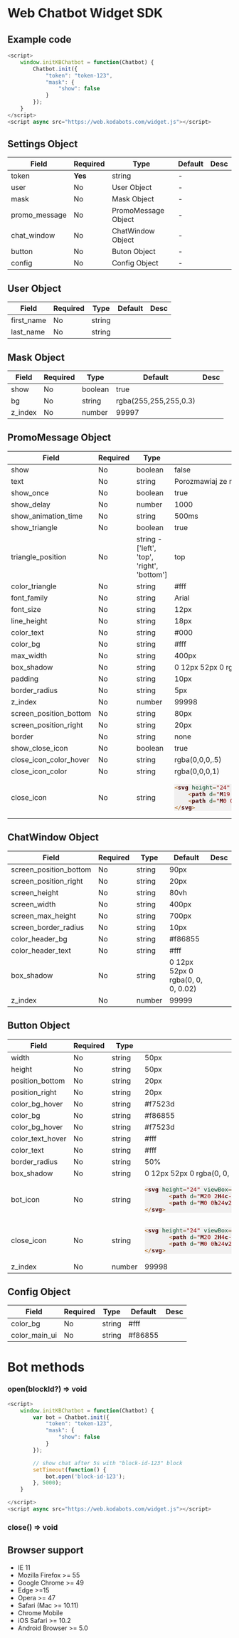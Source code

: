 
# Web Chatbot Widget SDK

## Example code

```js
<script>
	window.initKBChatbot = function(Chatbot) {
		Chatbot.init({
			"token": "token-123",
			"mask": {
				"show": false
			}
		});
	}
</script>
<script async src="https://web.kodabots.com/widget.js"></script>
```


## Settings Object

<table>
          <thead>
            <tr>
                <th>Field</th>
                <th>Required</th>
                <th>Type</th>
                <th>Default</th>
                <th>Desc</th>
            </tr>
          </thead>
          <tbody>
            <tr>
              <td>token</td>
              <td><strong>Yes</strong></td>
              <td>string</td>
              <td>-</td>
              <td></td>
            </tr>
            <tr>
              <td>user</td>
              <td>No</td>
              <td>User Object</td>
              <td>-</td>
              <td></td>
            </tr>
            <tr>
              <td>mask</td>
              <td>No</td>
              <td>Mask Object</td>
              <td>-</td>
              <td></td>
            </tr>
            <tr>
              <td>promo_message</td>
              <td>No</td>
              <td>PromoMessage Object</td>
              <td>-</td>
              <td></td>
            </tr>
            <tr>
              <td>chat_window</td>
              <td>No</td>
              <td>ChatWindow Object</td>
              <td>-</td>
              <td></td>
            </tr>
            <tr>
              <td>button</td>
              <td>No</td>
              <td>Buton Object</td>
              <td>-</td>
              <td></td>
            </tr>
            <tr>
              <td>config</td>
              <td>No</td>
              <td>Config Object</td>
              <td>-</td>
              <td></td>
            </tr>
          </tbody>
        </table>

## User Object

<table>
          <thead>
            <tr>
                <th>Field</th>
                <th>Required</th>
                <th>Type</th>
                <th>Default</th>
                <th>Desc</th>
            </tr>
          </thead>
          <tbody>
            <tr>
              <td>first_name</td>
              <td>No</td>
              <td>string</td>
              <td></td>
              <td></td>
            </tr>
            <tr>
              <td>last_name</td>
              <td>No</td>
              <td>string</td>
              <td></td>
              <td></td>
            </tr>
          </tbody>
        </table>

## Mask Object

<table>
          <thead>
            <tr>
                <th>Field</th>
                <th>Required</th>
                <th>Type</th>
                <th>Default</th>
                <th>Desc</th>
            </tr>
          </thead>
          <tbody>
            <tr>
              <td>show</td>
              <td>No</td>
              <td>boolean</td>
              <td>true</td>
              <td></td>
            </tr>
            <tr>
              <td>bg</td>
              <td>No</td>
              <td>string</td>
              <td>rgba(255,255,255,0.3)</td>
              <td></td>
            </tr>
            <tr>
              <td>z_index</td>
              <td>No</td>
              <td>number</td>
              <td>99997</td>
              <td></td>
            </tr>
          </tbody>
        </table>

## PromoMessage Object

<table>
			<thead>
	            <tr>
	                <th>Field</th>
	                <th>Required</th>
	                <th>Type</th>
	                <th>Default</th>
	                <th>Desc</th>
	            </tr>
           </thead>
           <tbody>
			 	<tr>
	                <td>show</td>
	                <td>No</td>
	                <td>boolean</td>
	                <td>false</td>
	                <td></td>
	            </tr>
	            <tr>
	                <td>text</td>
	                <td>No</td>
	                <td>string</td>
	                <td>Porozmawiaj ze mną :)</td>
	                <td></td>
	            </tr>
	            <tr>
	                <td>show_once</td>
	                <td>No</td>
	                <td>boolean</td>
	                <td>true</td>
	                <td></td>
	            </tr>
	             <tr>
	                <td>show_delay</td>
	                <td>No</td>
	                <td>number</td>
	                <td>1000</td>
	                <td></td>
	            </tr>
	            <tr>
	                <td>show_animation_time</td>
	                <td>No</td>
	                <td>string</td>
	                <td>500ms</td>
	                <td></td>
	            </tr>
	            <tr>
	                <td>show_triangle</td>
	                <td>No</td>
	                <td>boolean</td>
	                <td>true</td>
	                <td></td>
	            </tr>
	           	<tr>
	                <td>triangle_position</td>
	                <td>No</td>
	                <td>string - ['left', 'top', 'right', 'bottom']</td>
	                <td>top</td
	                <td></td>
	            </tr>
	            <tr>
	                <td>color_triangle</td>
	                <td>No</td>
	                <td>string</td>
	                <td>#fff</td>
	                <td></td>
	            </tr>
	            <tr>
	                <td>font_family</td>
	                <td>No</td>
	                <td>string</td>
	                <td>Arial</td>
	                <td></td>
	            </tr>
	            <tr>
	                <td>font_size</td>
	                <td>No</td>
	                <td>string</td>
	                <td>12px</td>
	                <td></td>
	            </tr>
	            <tr>
	                <td>line_height</td>
	                <td>No</td>
	                <td>string</td>
	                <td>18px</td>
	                <td></td>
	            </tr>
	            <tr>
	                <td>color_text</td>
	                <td>No</td>
	                <td>string</td>
	                <td>#000</td>
	                <td></td>
	            </tr>
	            <tr>
	                <td>color_bg</td>
	                <td>No</td>
	                <td>string</td>
	                <td>#fff</td>
	                <td></td>
	            </tr>
	            <tr>
	                <td>max_width</td>
	                <td>No</td>
	                <td>string</td>
	                <td>400px</td>
	                <td></td>
	            </tr>
	            <tr>
	                <td>box_shadow</td>
	                <td>No</td>
	                <td>string</td>
	                <td>0 12px 52px 0 rgba(0, 0, 0, 0.02)</td>
	                <td></td>
	            </tr>
	            <tr>
	                <td>padding</td>
	                <td>No</td>
	                <td>string</td>
	                <td>10px</td>
	                <td></td>
	            </tr>
	            <tr>
	                <td>border_radius</td>
	                <td>No</td>
	                <td>string</td>
	                <td>5px</td>
	                <td></td>
	            </tr>
	            <tr>
	                <td>z_index</td>
	                <td>No</td>
	                <td>number</td>
	                <td>99998</td>
	                <td></td>
	            </tr>
	            <tr>
	                <td>screen_position_bottom</td>
	                <td>No</td>
	                <td>string</td>
	                <td>80px</td>
	                <td></td>
	            </tr>
	            <tr>
	                <td>screen_position_right</td>
	                <td>No</td>
	                <td>string</td>
	                <td>20px</td>
	                <td></td>
	            </tr>
	            <tr>
	                <td>border</td>
	                <td>No</td>
	                <td>string</td>
	                <td>none</td>
	                <td></td>
	            </tr>
	            <tr>
	                <td>show_close_icon</td>
	                <td>No</td>
	                <td>boolean</td>
	                <td>true</td>
	                <td></td>
	            </tr>
	            <tr>
	                <td>close_icon_color_hover</td>
	                <td>No</td>
	                <td>string</td>
	                <td>rgba(0,0,0,.5)</td>
	                <td></td>
	            </tr>
	            <tr>
	                <td>close_icon_color</td>
	                <td>No</td>
	                <td>string</td>
	                <td>rgba(0,0,0,1)</td>
	                <td></td>
	            </tr>
	            <tr>
	                <td>close_icon</td>
	                <td>No</td>
	                <td>string</td>
                  <td><pre class="code-svg" style='color:#000000;background:#f1f0f0;'><span style='color:#a65700; '>&lt;</span><span style='color:#400000; font-weight:bold; '>svg</span> <span style='color:#074726; '>height</span><span style='color:#806030; '>=</span><span style='color:#800000; '>"</span><span style='color:#8c0000; '>24</span><span style='color:#800000; '>"</span> <span style='color:#074726; '>viewBox</span><span style='color:#806030; '>=</span><span style='color:#800000; '>"</span><span style='color:#8c0000; '>0</span><span style='color:#e60000; '> </span><span style='color:#8c0000; '>0</span><span style='color:#e60000; '> </span><span style='color:#8c0000; '>24</span><span style='color:#e60000; '> </span><span style='color:#8c0000; '>24</span><span style='color:#800000; '>"</span> <span style='color:#074726; '>width</span><span style='color:#806030; '>=</span><span style='color:#800000; '>"</span><span style='color:#8c0000; '>24</span><span style='color:#800000; '>"</span><span style='color:#a65700; '>></span>
    <span style='color:#a65700; '>&lt;</span><span style='color:#400000; font-weight:bold; '>path</span> <span style='color:#074726; '>d</span><span style='color:#806030; '>=</span><span style='color:#800000; '>"</span><span style='color:#400000; font-weight:bold; '>M</span><span style='color:#8c0000; '>19</span><span style='color:#e60000; '> </span><span style='color:#8c0000; '>6.41</span><span style='color:#400000; font-weight:bold; '>L</span><span style='color:#8c0000; '>17.59</span><span style='color:#e60000; '> </span><span style='color:#8c0000; '>5</span><span style='color:#e60000; '> </span><span style='color:#8c0000; '>12</span><span style='color:#e60000; '> </span><span style='color:#8c0000; '>10.59</span><span style='color:#e60000; '> </span><span style='color:#8c0000; '>6.41</span><span style='color:#e60000; '> </span><span style='color:#8c0000; '>5</span><span style='color:#e60000; '> </span><span style='color:#8c0000; '>5</span><span style='color:#e60000; '> </span><span style='color:#8c0000; '>6.41</span><span style='color:#e60000; '> </span><span style='color:#8c0000; '>10.59</span><span style='color:#e60000; '> </span><span style='color:#8c0000; '>12</span><span style='color:#e60000; '> </span><span style='color:#8c0000; '>5</span><span style='color:#e60000; '> </span><span style='color:#8c0000; '>17.59</span><span style='color:#e60000; '> </span><span style='color:#8c0000; '>6.41</span><span style='color:#e60000; '> </span><span style='color:#8c0000; '>19</span><span style='color:#e60000; '> </span><span style='color:#8c0000; '>12</span><span style='color:#e60000; '> </span><span style='color:#8c0000; '>13.41</span><span style='color:#e60000; '> </span><span style='color:#8c0000; '>17.59</span><span style='color:#e60000; '> </span><span style='color:#8c0000; '>19</span><span style='color:#e60000; '> </span><span style='color:#8c0000; '>19</span><span style='color:#e60000; '> </span><span style='color:#8c0000; '>17.59</span><span style='color:#e60000; '> </span><span style='color:#8c0000; '>13.41</span><span style='color:#e60000; '> </span><span style='color:#8c0000; '>12</span><span style='color:#400000; font-weight:bold; '>z</span><span style='color:#800000; '>"</span><span style='color:#a65700; '>></span><span style='color:#a65700; '>&lt;/</span><span style='color:#400000; font-weight:bold; '>path</span><span style='color:#a65700; '>></span>
    <span style='color:#a65700; '>&lt;</span><span style='color:#400000; font-weight:bold; '>path</span> <span style='color:#074726; '>d</span><span style='color:#806030; '>=</span><span style='color:#800000; '>"</span><span style='color:#400000; font-weight:bold; '>M</span><span style='color:#8c0000; '>0</span><span style='color:#e60000; '> </span><span style='color:#8c0000; '>0</span><span style='color:#400000; font-weight:bold; '>h</span><span style='color:#8c0000; '>24</span><span style='color:#400000; font-weight:bold; '>v</span><span style='color:#8c0000; '>24</span><span style='color:#400000; font-weight:bold; '>H</span><span style='color:#8c0000; '>0</span><span style='color:#400000; font-weight:bold; '>z</span><span style='color:#800000; '>"</span> <span style='color:#074726; '>fill</span><span style='color:#806030; '>=</span><span style='color:#800000; '>"</span><span style='color:#007d45; '>none</span><span style='color:#800000; '>"</span><span style='color:#a65700; '>></span><span style='color:#a65700; '>&lt;/</span><span style='color:#400000; font-weight:bold; '>path</span><span style='color:#a65700; '>></span>
<span style='color:#a65700; '>&lt;/</span><span style='color:#400000; font-weight:bold; '>svg</span><span style='color:#a65700; '>></span>
</pre>
                  </td>
	                <td></td>
	            </tr>
	        </tbody>
        </table>

## ChatWindow Object

<table>
          <thead>
            <tr>
                <th>Field</th>
                <th>Required</th>
                <th>Type</th>
                <th>Default</th>
                <th>Desc</th>
            </tr>
          </thead>
          <tbody>
            <tr>
              <td>screen_position_bottom</td>
              <td>No</td>
              <td>string</td>
              <td>90px</td>
              <td></td>
            </tr>
            <tr>
              <td>screen_position_right</td>
              <td>No</td>
              <td>string</td>
              <td>20px</td>
              <td></td>
            </tr>
            <tr>
              <td>screen_height</td>
              <td>No</td>
              <td>string</td>
              <td>80vh</td>
              <td></td>
            </tr>
            <tr>
              <td>screen_width</td>
              <td>No</td>
              <td>string</td>
              <td>400px</td>
              <td></td>
            </tr>
            <tr>
              <td>screen_max_height</td>
              <td>No</td>
              <td>string</td>
              <td>700px</td>
              <td></td>
            </tr>
            <tr>
              <td>screen_border_radius</td>
              <td>No</td>
              <td>string</td>
              <td>10px</td>
              <td></td>
            </tr>
            <tr>
              <td>color_header_bg</td>
              <td>No</td>
              <td>string</td>
              <td>#f86855</td>
              <td></td>
            </tr>
            <tr>
              <td>color_header_text</td>
              <td>No</td>
              <td>string</td>
              <td>#fff</td>
              <td></td>
            </tr>
            <tr>
              <td>box_shadow</td>
              <td>No</td>
              <td>string</td>
              <td>0 12px 52px 0 rgba(0, 0, 0, 0.02)</td>
              <td></td>
            </tr>
            <tr>
              <td>z_index</td>
              <td>No</td>
              <td>number</td>
              <td>99999</td>
              <td></td>
            </tr>
          </tbody>
        </table>

## Button Object

<table>
              <thead>
                <tr>
                    <th>Field</th>
                    <th>Required</th>
                    <th>Type</th>
                    <th>Default</th>
                    <th>Desc</th>
                </tr>
              </thead>
              <tbody>
                <tr>
                  <td>width</td>
                  <td>No</td>
                  <td>string</td>
                  <td>50px</td>
                  <td></td>
                </tr>
                <tr>
                  <td>height</td>
                  <td>No</td>
                  <td>string</td>
                  <td>50px</td>
                  <td></td>
                </tr>
                <tr>
                  <td>position_bottom</td>
                  <td>No</td>
                  <td>string</td>
                  <td>20px</td>
                  <td></td>
                </tr>
                <tr>
                  <td>position_right</td>
                  <td>No</td>
                  <td>string</td>
                  <td>20px</td>
                  <td></td>
                </tr>
                <tr>
                  <td>color_bg_hover</td>
                  <td>No</td>
                  <td>string</td>
                  <td>#f7523d</td>
                  <td></td>
                </tr>
                <tr>
                  <td>color_bg</td>
                  <td>No</td>
                  <td>string</td>
                  <td>#f86855</td>
                  <td></td>
                </tr>
                <tr>
                  <td>color_bg_hover</td>
                  <td>No</td>
                  <td>string</td>
                  <td>#f7523d</td>
                  <td></td>
                </tr>
                <tr>
                  <td>color_text_hover</td>
                  <td>No</td>
                  <td>string</td>
                  <td>#fff</td>
                  <td></td>
                </tr>
                <tr>
                  <td>color_text</td>
                  <td>No</td>
                  <td>string</td>
                  <td>#fff</td>
                  <td></td>
                </tr>
                <tr>
                  <td>border_radius</td>
                  <td>No</td>
                  <td>string</td>
                  <td>50%</td>
                  <td></td>
                </tr>
                <tr>
                  <td>box_shadow</td>
                  <td>No</td>
                  <td>string</td>
                  <td>0 12px 52px 0 rgba(0, 0, 0, 0.02)</td>
                  <td></td>
                </tr>
                <tr>
                  <td>bot_icon</td>
                  <td>No</td>
                  <td>string</td>
                  <td style="width: 200px">
<pre class="code-svg" style='color:#000000;background:#f1f0f0;'><span style='color:#a65700; '>&lt;</span><span style='color:#400000; font-weight:bold; '>svg</span> <span style='color:#074726; '>height</span><span style='color:#806030; '>=</span><span style='color:#800000; '>"</span><span style='color:#8c0000; '>24</span><span style='color:#800000; '>"</span> <span style='color:#074726; '>viewBox</span><span style='color:#806030; '>=</span><span style='color:#800000; '>"</span><span style='color:#8c0000; '>0</span><span style='color:#e60000; '> </span><span style='color:#8c0000; '>0</span><span style='color:#e60000; '> </span><span style='color:#8c0000; '>24</span><span style='color:#e60000; '> </span><span style='color:#8c0000; '>24</span><span style='color:#800000; '>"</span> <span style='color:#074726; '>width</span><span style='color:#806030; '>=</span><span style='color:#800000; '>"</span><span style='color:#8c0000; '>24</span><span style='color:#800000; '>"</span><span style='color:#a65700; '>></span>
       <span style='color:#a65700; '>&lt;</span><span style='color:#400000; font-weight:bold; '>path</span> <span style='color:#074726; '>d</span><span style='color:#806030; '>=</span><span style='color:#800000; '>"</span><span style='color:#400000; font-weight:bold; '>M</span><span style='color:#8c0000; '>20</span><span style='color:#e60000; '> </span><span style='color:#8c0000; '>2</span><span style='color:#400000; font-weight:bold; '>H</span><span style='color:#8c0000; '>4</span><span style='color:#400000; font-weight:bold; '>c</span><span style='color:#8c0000; '>-</span><span style='color:#8c0000; '>1.1</span><span style='color:#e60000; '> </span><span style='color:#8c0000; '>0</span><span style='color:#8c0000; '>-</span><span style='color:#8c0000; '>2</span><span style='color:#e60000; '> </span><span style='color:#8c0000; '>.9</span><span style='color:#8c0000; '>-</span><span style='color:#8c0000; '>2</span><span style='color:#e60000; '> </span><span style='color:#8c0000; '>2</span><span style='color:#400000; font-weight:bold; '>v</span><span style='color:#8c0000; '>18</span><span style='color:#400000; font-weight:bold; '>l</span><span style='color:#8c0000; '>4</span><span style='color:#8c0000; '>-</span><span style='color:#8c0000; '>4</span><span style='color:#400000; font-weight:bold; '>h</span><span style='color:#8c0000; '>14</span><span style='color:#400000; font-weight:bold; '>c</span><span style='color:#8c0000; '>1.1</span><span style='color:#e60000; '> </span><span style='color:#8c0000; '>0</span><span style='color:#e60000; '> </span><span style='color:#8c0000; '>2</span><span style='color:#8c0000; '>-</span><span style='color:#8c0000; '>.9</span><span style='color:#e60000; '> </span><span style='color:#8c0000; '>2</span><span style='color:#8c0000; '>-</span><span style='color:#8c0000; '>2</span><span style='color:#400000; font-weight:bold; '>V</span><span style='color:#8c0000; '>4</span><span style='color:#400000; font-weight:bold; '>c</span><span style='color:#8c0000; '>0</span><span style='color:#8c0000; '>-</span><span style='color:#8c0000; '>1.1</span><span style='color:#8c0000; '>-</span><span style='color:#8c0000; '>.9</span><span style='color:#8c0000; '>-</span><span style='color:#8c0000; '>2</span><span style='color:#8c0000; '>-</span><span style='color:#8c0000; '>2</span><span style='color:#8c0000; '>-</span><span style='color:#8c0000; '>2</span><span style='color:#400000; font-weight:bold; '>z</span><span style='color:#800000; '>"</span><span style='color:#a65700; '>></span><span style='color:#a65700; '>&lt;/</span><span style='color:#400000; font-weight:bold; '>path</span><span style='color:#a65700; '>></span>
       <span style='color:#a65700; '>&lt;</span><span style='color:#400000; font-weight:bold; '>path</span> <span style='color:#074726; '>d</span><span style='color:#806030; '>=</span><span style='color:#800000; '>"</span><span style='color:#400000; font-weight:bold; '>M</span><span style='color:#8c0000; '>0</span><span style='color:#e60000; '> </span><span style='color:#8c0000; '>0</span><span style='color:#400000; font-weight:bold; '>h</span><span style='color:#8c0000; '>24</span><span style='color:#400000; font-weight:bold; '>v</span><span style='color:#8c0000; '>24</span><span style='color:#400000; font-weight:bold; '>H</span><span style='color:#8c0000; '>0</span><span style='color:#400000; font-weight:bold; '>z</span><span style='color:#800000; '>"</span> <span style='color:#074726; '>fill</span><span style='color:#806030; '>=</span><span style='color:#800000; '>"</span><span style='color:#007d45; '>none</span><span style='color:#800000; '>"</span><span style='color:#a65700; '>></span><span style='color:#a65700; '>&lt;/</span><span style='color:#400000; font-weight:bold; '>path</span><span style='color:#a65700; '>></span>
<span style='color:#a65700; '>&lt;/</span><span style='color:#400000; font-weight:bold; '>svg</span><span style='color:#a65700; '>></span>
</pre>
                </td>
                  <td></td>
                </tr>
                <tr>
                  <td>close_icon</td>
                  <td>No</td>
                  <td>string</td>
                  <td>
                  <pre class="code-svg" style="color:#000000;background:#f1f0f0;"><span style="color:#a65700; ">&lt;</span><span style="color:#400000; font-weight:bold; ">svg</span> <span style="color:#074726; ">height</span><span style="color:#806030; ">=</span><span style="color:#800000; ">"</span><span style="color:#8c0000; ">24</span><span style="color:#800000; ">"</span> <span style="color:#074726; ">viewBox</span><span style="color:#806030; ">=</span><span style="color:#800000; ">"</span><span style="color:#8c0000; ">0</span><span style="color:#e60000; "> </span><span style="color:#8c0000; ">0</span><span style="color:#e60000; "> </span><span style="color:#8c0000; ">24</span><span style="color:#e60000; "> </span><span style="color:#8c0000; ">24</span><span style="color:#800000; ">"</span> <span style="color:#074726; ">width</span><span style="color:#806030; ">=</span><span style="color:#800000; ">"</span><span style="color:#8c0000; ">24</span><span style="color:#800000; ">"</span><span style="color:#a65700; ">&gt;</span>
       <span style="color:#a65700; ">&lt;</span><span style="color:#400000; font-weight:bold; ">path</span> <span style="color:#074726; ">d</span><span style="color:#806030; ">=</span><span style="color:#800000; ">"</span><span style="color:#400000; font-weight:bold; ">M</span><span style="color:#8c0000; ">20</span><span style="color:#e60000; "> </span><span style="color:#8c0000; ">2</span><span style="color:#400000; font-weight:bold; ">H</span><span style="color:#8c0000; ">4</span><span style="color:#400000; font-weight:bold; ">c</span><span style="color:#8c0000; ">-</span><span style="color:#8c0000; ">1.1</span><span style="color:#e60000; "> </span><span style="color:#8c0000; ">0</span><span style="color:#8c0000; ">-</span><span style="color:#8c0000; ">2</span><span style="color:#e60000; "> </span><span style="color:#8c0000; ">.9</span><span style="color:#8c0000; ">-</span><span style="color:#8c0000; ">2</span><span style="color:#e60000; "> </span><span style="color:#8c0000; ">2</span><span style="color:#400000; font-weight:bold; ">v</span><span style="color:#8c0000; ">18</span><span style="color:#400000; font-weight:bold; ">l</span><span style="color:#8c0000; ">4</span><span style="color:#8c0000; ">-</span><span style="color:#8c0000; ">4</span><span style="color:#400000; font-weight:bold; ">h</span><span style="color:#8c0000; ">14</span><span style="color:#400000; font-weight:bold; ">c</span><span style="color:#8c0000; ">1.1</span><span style="color:#e60000; "> </span><span style="color:#8c0000; ">0</span><span style="color:#e60000; "> </span><span style="color:#8c0000; ">2</span><span style="color:#8c0000; ">-</span><span style="color:#8c0000; ">.9</span><span style="color:#e60000; "> </span><span style="color:#8c0000; ">2</span><span style="color:#8c0000; ">-</span><span style="color:#8c0000; ">2</span><span style="color:#400000; font-weight:bold; ">V</span><span style="color:#8c0000; ">4</span><span style="color:#400000; font-weight:bold; ">c</span><span style="color:#8c0000; ">0</span><span style="color:#8c0000; ">-</span><span style="color:#8c0000; ">1.1</span><span style="color:#8c0000; ">-</span><span style="color:#8c0000; ">.9</span><span style="color:#8c0000; ">-</span><span style="color:#8c0000; ">2</span><span style="color:#8c0000; ">-</span><span style="color:#8c0000; ">2</span><span style="color:#8c0000; ">-</span><span style="color:#8c0000; ">2</span><span style="color:#400000; font-weight:bold; ">z</span><span style="color:#800000; ">"</span><span style="color:#a65700; ">&gt;</span><span style="color:#a65700; ">&lt;/</span><span style="color:#400000; font-weight:bold; ">path</span><span style="color:#a65700; ">&gt;</span>
       <span style="color:#a65700; ">&lt;</span><span style="color:#400000; font-weight:bold; ">path</span> <span style="color:#074726; ">d</span><span style="color:#806030; ">=</span><span style="color:#800000; ">"</span><span style="color:#400000; font-weight:bold; ">M</span><span style="color:#8c0000; ">0</span><span style="color:#e60000; "> </span><span style="color:#8c0000; ">0</span><span style="color:#400000; font-weight:bold; ">h</span><span style="color:#8c0000; ">24</span><span style="color:#400000; font-weight:bold; ">v</span><span style="color:#8c0000; ">24</span><span style="color:#400000; font-weight:bold; ">H</span><span style="color:#8c0000; ">0</span><span style="color:#400000; font-weight:bold; ">z</span><span style="color:#800000; ">"</span> <span style="color:#074726; ">fill</span><span style="color:#806030; ">=</span><span style="color:#800000; ">"</span><span style="color:#007d45; ">none</span><span style="color:#800000; ">"</span><span style="color:#a65700; ">&gt;</span><span style="color:#a65700; ">&lt;/</span><span style="color:#400000; font-weight:bold; ">path</span><span style="color:#a65700; ">&gt;</span>
<span style="color:#a65700; ">&lt;/</span><span style="color:#400000; font-weight:bold; ">svg</span><span style="color:#a65700; ">&gt;</span>
</pre></td>
                  <td></td>
                </tr>
                <tr>
                  <td>z_index</td>
                  <td>No</td>
                  <td>number</td>
                  <td>99998</td>
                  <td></td>
                </tr>
              </tbody>
        </table>

## Config Object

<table>
          <thead>
            <tr>
                <th>Field</th>
                <th>Required</th>
                <th>Type</th>
                <th>Default</th>
                <th>Desc</th>
            </tr>
          </thead>
          <tbody>
            <tr>
              <td>color_bg</td>
              <td>No</td>
              <td>string</td>
              <td>#fff</td>
              <td></td>
            </tr>
            <tr>
              <td>color_main_ui</td>
              <td>No</td>
              <td>string</td>
              <td>#f86855</td>
              <td></td>
            </tr>
          </tbody>
        </table>

# Bot methods

### open(blockId?) => void

```js
<script>
	window.initKBChatbot = function(Chatbot) {
		var bot = Chatbot.init({
			"token": "token-123",
			"mask": {
				"show": false
			}
		});

		// show chat after 5s with "block-id-123" block 
		setTimeout(function() {
			bot.open('block-id-123');
		}, 5000);
	}

</script>
<script async src="https://web.kodabots.com/widget.js"></script>
```

### close() => void

## Browser support

- IE 11
- Mozilla Firefox >= 55
- Google Chrome >= 49
- Edge >=15
- Opera >= 47
- Safari (Mac >= 10.11)
- Chrome Mobile
- iOS Safari >= 10.2
- Android Browser >= 5.0
